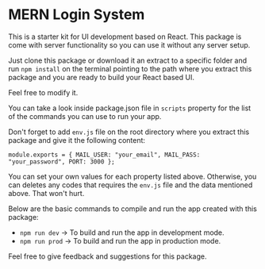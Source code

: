 # MERN Login System

This is a starter kit for UI development based on React. This package is come with server functionality so you can use it without any server setup.

Just clone this package or download it an extract to a specific folder and run `npm install` on the terminal pointing to the path where you extract this package and you are ready to build your React based UI.

Feel free to modify it.

You can take a look inside package.json file in `scripts` property for the list of the commands you can use to run your app.

Don't forget to add `env.js` file on the root directory where you extract this package and give it the following content:

`module.exports = { MAIL_USER: "your_email", MAIL_PASS: "your_password", PORT: 3000 };`

You can set your own values for each property listed above. Otherwise, you can deletes any codes that requires the `env.js` file and the data mentioned above. That won't hurt.

Below are the basic commands to compile and run the app created with this package:

- `npm run dev` -> To build and run the app in development mode.
- `npm run prod` -> To build and run the app in production mode.

Feel free to give feedback and suggestions for this package.
